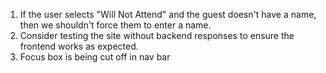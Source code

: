 1. If the user selects "Will Not Attend" and the guest doesn't have a name, then we shouldn't force them to enter a name.
3. Consider testing the site without backend responses to ensure the frontend works as expected.
5. Focus box is being cut off in nav bar